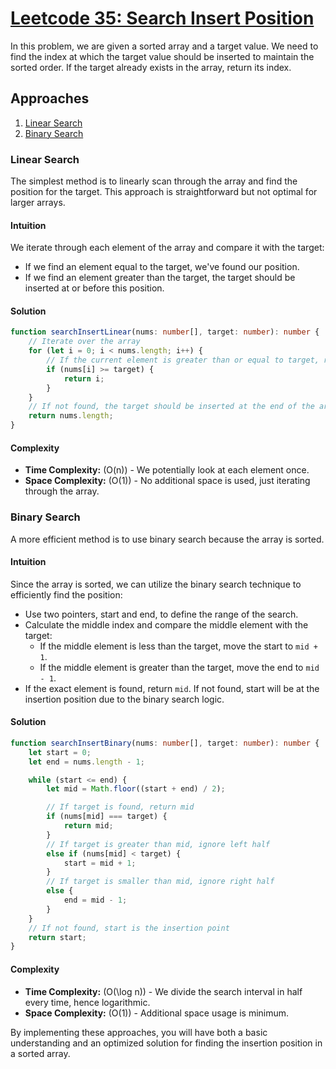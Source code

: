 # [Leetcode 35: Search Insert Position](https://leetcode.com/problems/search-insert-position/)

In this problem, we are given a sorted array and a target value. We need to find the index at which the target value should be inserted to maintain the sorted order. If the target already exists in the array, return its index.

## Approaches
1. [Linear Search](#linear-search)
2. [Binary Search](#binary-search)

### Linear Search

The simplest method is to linearly scan through the array and find the position for the target. This approach is straightforward but not optimal for larger arrays.

#### Intuition
We iterate through each element of the array and compare it with the target:
- If we find an element equal to the target, we've found our position.
- If we find an element greater than the target, the target should be inserted at or before this position.

#### Solution

```typescript
function searchInsertLinear(nums: number[], target: number): number {
    // Iterate over the array
    for (let i = 0; i < nums.length; i++) {
        // If the current element is greater than or equal to target, return its index
        if (nums[i] >= target) {
            return i;
        }
    }
    // If not found, the target should be inserted at the end of the array
    return nums.length;
}
```

#### Complexity
- **Time Complexity:** \(O(n)\) - We potentially look at each element once.
- **Space Complexity:** \(O(1)\) - No additional space is used, just iterating through the array.

### Binary Search

A more efficient method is to use binary search because the array is sorted.

#### Intuition
Since the array is sorted, we can utilize the binary search technique to efficiently find the position:
- Use two pointers, start and end, to define the range of the search.
- Calculate the middle index and compare the middle element with the target:
  - If the middle element is less than the target, move the start to `mid + 1`.
  - If the middle element is greater than the target, move the end to `mid - 1`.
- If the exact element is found, return `mid`. If not found, start will be at the insertion position due to the binary search logic.

#### Solution

```typescript
function searchInsertBinary(nums: number[], target: number): number {
    let start = 0;
    let end = nums.length - 1;

    while (start <= end) {
        let mid = Math.floor((start + end) / 2);

        // If target is found, return mid
        if (nums[mid] === target) {
            return mid;
        }
        // If target is greater than mid, ignore left half
        else if (nums[mid] < target) {
            start = mid + 1;
        }
        // If target is smaller than mid, ignore right half
        else {
            end = mid - 1;
        }
    }
    // If not found, start is the insertion point
    return start;
}
```

#### Complexity
- **Time Complexity:** \(O(\log n)\) - We divide the search interval in half every time, hence logarithmic.
- **Space Complexity:** \(O(1)\) - Additional space usage is minimum.

By implementing these approaches, you will have both a basic understanding and an optimized solution for finding the insertion position in a sorted array.

